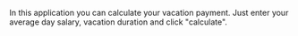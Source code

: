 In this application you can calculate your vacation payment.
Just enter your average day salary, vacation duration and click "calculate".